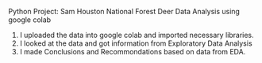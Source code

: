Python Project:
Sam Houston National Forest Deer Data Analysis using google colab

1. I uploaded the data into google colab and imported necessary libraries.
2. I looked at the data and got information from Exploratory Data Analysis
3. I made Conclusions and Recommondations based on data from EDA.

